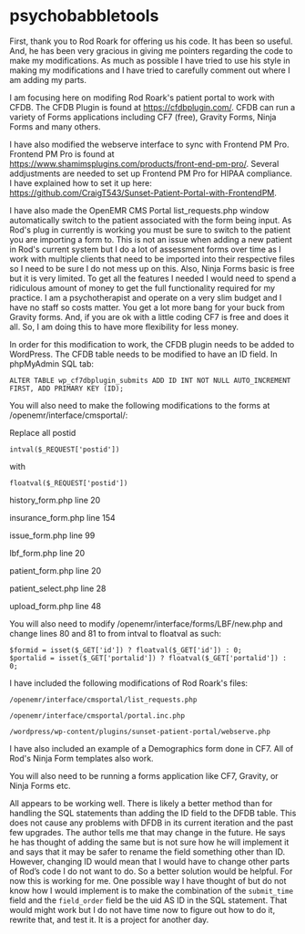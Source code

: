 # psychobabbletools
First, thank you to Rod Roark for offering us his code.  It has been so useful.  And, he has been very gracious in giving me pointers regarding the code to make my modifications.  As much as possible I have tried to use his style in making my modifications and I have tried to carefully comment out where I am adding my parts.

I am focusing here on modifing Rod Roark's patient portal to work with CFDB. The CFDB Plugin is found at https://cfdbplugin.com/. CFDB can run a variety of Forms applications including CF7 (free), Gravity Forms, Ninja Forms and many others.  

I have also modified the webserve interface to sync with Frontend PM Pro.  Frontend PM Pro is found at https://www.shamimsplugins.com/products/front-end-pm-pro/. Several addjustments are needed to set up Frontend PM Pro for HIPAA compliance.  I have explained how to set it up here: https://github.com/CraigT543/Sunset-Patient-Portal-with-FrontendPM.

I have also made the OpenEMR CMS Portal list_requests.php window automatically switch to the patient associated with the form being input. As Rod's plug in currently is working you must be sure to switch to the patient you are importing a form to.  This is not an issue when adding a new patient in Rod's current system but I do a lot of assessment forms over time as I work with multiple clients that need to be imported into their respective files so I need to be sure I do not mess up on this.  Also, Ninja Forms basic is free but it is very limited.  To get all the features I needed I would need to spend a ridiculous amount of money to get the full functionality required for my practice.  I am a psychotherapist and operate on a very slim budget and I have no staff so costs matter.  You get a lot more bang for your buck from Gravity forms.  And, if you are ok with a little coding CF7 is free and does it all.  So, I am doing this to have more flexibility for less money.

In order for this modification to work, the CFDB plugin needs to be added to WordPress.  The CFDB table needs to be modified to have an ID field. In phpMyAdmin SQL tab:

    ALTER TABLE wp_cf7dbplugin_submits ADD ID INT NOT NULL AUTO_INCREMENT FIRST, ADD PRIMARY KEY (ID);
    
    
You will also need to make the following modifications to the forms at /openemr/interface/cmsportal/:

 Replace all postid 

	intval($_REQUEST['postid'])

 with 

	floatval($_REQUEST['postid'])

history_form.php line 20

insurance_form.php line 154

issue_form.php line 99

lbf_form.php line 20

patient_form.php line 20

patient_select.php line 28

upload_form.php line 48

You will also need to modify /openemr/interface/forms/LBF/new.php and change lines 80 and 81 to from intval to floatval as such:

    $formid = isset($_GET['id']) ? floatval($_GET['id']) : 0;
    $portalid = isset($_GET['portalid']) ? floatval($_GET['portalid']) : 0;


I have included the following modifications of Rod Roark's files:

    /openemr/interface/cmsportal/list_requests.php

    /openemr/interface/cmsportal/portal.inc.php

    /wordpress/wp-content/plugins/sunset-patient-portal/webserve.php

I have also included an example of a Demographics form done in CF7.  All of Rod's Ninja Form templates also work.

You will also need to be running a forms application like CF7, Gravity, or Ninja Forms etc.

All appears to be working well. There is likely a better method than for handling the SQL statements than adding the ID field to the DFDB table. This does not cause any problems with DFDB in its current iteration and the past few upgrades.  The author tells me that may change in the future.  He says he has thought of adding the same but is not sure how he will implement it and says that it may be safer to rename the field something other than ID.  However, changing ID would mean that I would have to change other parts of Rod’s code I do not want to do.  So a better solution would be helpful.  For now this is working for me.  One possible way I have thought of but do not know how I would implement is to  make the combination of the `submit_time` field and the `field_order` field be the uid AS ID in the SQL statement.  That would might work but I do not have time now to figure out how to do it, rewrite that, and test it.  It is a project for another day.  
